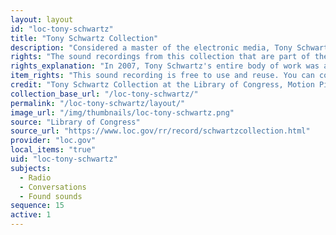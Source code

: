 ```yaml
---
layout: layout
id: "loc-tony-schwartz"
title: "Tony Schwartz Collection"
description: "Considered a master of the electronic media, Tony Schwartz changed the face of radio and television advertising by creating socially conscientious campaigns such as the nation’s first anti-smoking ad, which led the tobacco industry to stop advertising on television and radio. Those and other materials are part of the vast archives of sound recordings and moving images created and collected by the renowned New York City sound documentarian, producer, author and teacher."
rights: "The sound recordings from this collection that are part of the Citizen DJ project are free to use and reuse. You can copy, modify, distribute and perform the works, even for commercial purposes, all without asking permission. Attribution is recommended but not required."
rights_explanation: "In 2007, Tony Schwartz's entire body of work was acquired by the Library of Congress, thus the Library reserves the right to make his recordings available for reuse as long as those recordings do not contain embedded material to which Schwartz did not own the copyright. Therefore, Citizen DJ excludes: (1) recordings that contain music or speeches from identifiable or named performers and composers, (2) radio broadcasts, and (3) commercials."
item_rights: "This sound recording is free to use and reuse. You can copy, modify, distribute and perform the work, even for commercial purposes, all without asking permission. Attribution is recommended but not required."
credit: "Tony Schwartz Collection at the Library of Congress, Motion Picture, Broadcasting and Recorded Sound Division."
collection_base_url: "/loc-tony-schwartz/"
permalink: "/loc-tony-schwartz/layout/"
image_url: "/img/thumbnails/loc-tony-schwartz.png"
source: "Library of Congress"
source_url: "https://www.loc.gov/rr/record/schwartzcollection.html"
provider: "loc.gov"
local_items: "true"
uid: "loc-tony-schwartz"
subjects:
  - Radio
  - Conversations
  - Found sounds
sequence: 15
active: 1
---
```

